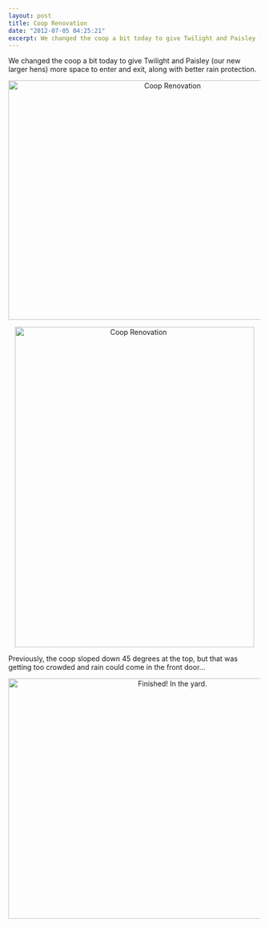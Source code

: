 ```yaml
---
layout: post
title: Coop Renovation
date: "2012-07-05 04:25:21"
excerpt: We changed the coop a bit today to give Twilight and Paisley (our new larger hens) more space to enter and exit, along with better rain protection.
---
```


We changed the coop a bit today to give Twilight and Paisley (our new larger hens) more space to enter and exit, along with better rain protection.

<div style="text-align:center;">
<a href="http://www.flickr.com/photos/thenobot/7505777466/" title="Coop Renovation by thenobot, on Flickr"><img src="https://farm8.staticflickr.com/7246/7505777466_e34f50a3fd_z.jpg" width="640" height="478" alt="Coop Renovation"></a>

<a href="http://www.flickr.com/photos/thenobot/7505776824/" title="Coop Renovation by thenobot, on Flickr"><img src="https://farm9.staticflickr.com/8167/7505776824_7005d2a44b_z.jpg" width="478" height="640" alt="Coop Renovation"></a>

</div>

Previously, the coop sloped down 45 degrees at the top, but that was getting too crowded and rain could come in the front door...

<div style="text-align:center;">
<a href="http://www.flickr.com/photos/thenobot/3718546867/" title="Finished!  In the yard. by thenobot, on Flickr"><img src="https://farm4.staticflickr.com/3656/3718546867_95bbe40b1c_z.jpg" width="640" height="480" alt="Finished!  In the yard."></a>
</div>

